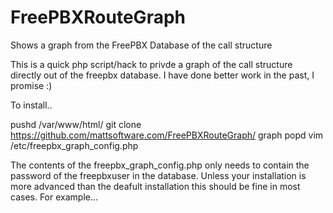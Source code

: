 FreePBXRouteGraph
=================

Shows a graph from the FreePBX Database of the call structure

This is a quick php script/hack to privde a graph of the call structure directly out of the freepbx database. I have done better work in the past, I promise :)

To install..

pushd /var/www/html/
git clone https://github.com/mattsoftware.com/FreePBXRouteGraph/ graph
popd
vim /etc/freepbx_graph_config.php

The contents of the freepbx_graph_config.php only needs to contain the password of the freepbxuser in the database. Unless 
your installation is more advanced than the deafult installation this should be fine in most cases. For example...

<?php
$database_password = "supersecretsquirrel";

